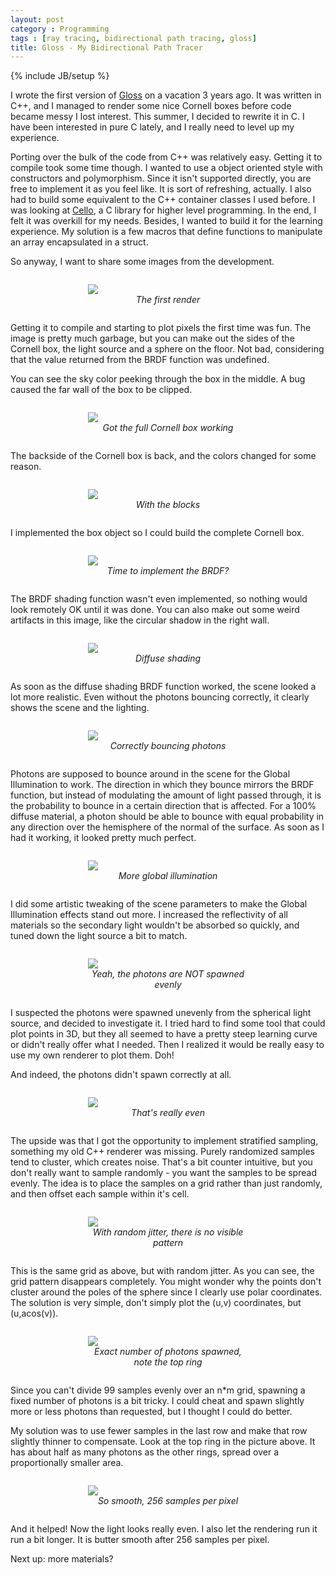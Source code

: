 ```yaml
---
layout: post
category : Programming
tags : [ray tracing, bidirectional path tracing, gloss]
title: Gloss - My Bidirectional Path Tracer 
---
```

{% include JB/setup %}

<style type="text/css">

	div.image-box {

		width: 256px;

		margin: 2em auto;
	}

	div.image-box i {

		display: block;
		text-align: center;
	}

</style>

I wrote the first version of [Gloss](https://github.com/geon/gloss) on a vacation 3 years ago. It was written in C++, and I managed to render some nice Cornell boxes before code became messy I lost interest. This summer, I decided to rewrite it in C. I have been interested in pure C lately, and I really need to level up my experience.

Porting over the bulk of the code from C++ was relatively easy. Getting it to compile took some time though. I wanted to use a object oriented style with constructors and polymorphism. Since it isn't supported directly, you are free to implement it as you feel like. It is sort of refreshing, actually. I also had to build some equivalent to the C++ container classes I used before. I was looking at [Cello](http://libcello.org/), a C library for higher level programming. In the end, I felt it was overkill for my needs. Besides, I wanted to build it for the learning experience. My solution is a few macros that define functions to manipulate an array encapsulated in a struct.

So anyway, I want to share some images from the development.

<div class="image-box">
	<img src="/assets/posts/2013-08-22-gloss-my-bidirectional-path-tracer/01 - First render.png">
	<i>The first render</i>
</div>

Getting it to compile and starting to plot pixels the first time was fun. The image is pretty much garbage, but you can make out the sides of the Cornell box, the light source and a sphere on the floor. Not bad, considering that the value returned from the BRDF function was undefined.

You can see the sky color peeking through the box in the middle. A bug caused the far wall of the box to be clipped.

<div class="image-box">
	<img src="/assets/posts/2013-08-22-gloss-my-bidirectional-path-tracer/02 - Got the full Cornell box working.png">
	<i>Got the full Cornell box working</i>
</div>

The backside of the Cornell box is back, and the colors changed for some reason.

<div class="image-box">
	<img src="/assets/posts/2013-08-22-gloss-my-bidirectional-path-tracer/03 - With the blocks.png">
	<i>With the blocks</i>
</div>

I implemented the box object so I could build the complete Cornell box.

<div class="image-box">
	<img src="/assets/posts/2013-08-22-gloss-my-bidirectional-path-tracer/04 - The photons seems to be spawned unevenly from the sphere, and I probably should implement the BRDF.png">
	<i>Time to implement the BRDF?</i>
</div>

The BRDF shading function wasn't even implemented, so nothing would look remotely OK until it was done. You can also make out some weird artifacts in this image, like the circular shadow in the right wall.

<div class="image-box">
	<img src="/assets/posts/2013-08-22-gloss-my-bidirectional-path-tracer/05 - Diffuse shading.png">
	<i>Diffuse shading</i>
</div>

As soon as the diffuse shading BRDF function worked, the scene looked a lot more realistic. Even without the photons bouncing correctly, it clearly shows the scene and the lighting.

<div class="image-box">
	<img src="/assets/posts/2013-08-22-gloss-my-bidirectional-path-tracer/06 - Correctly bouncing photons.png">
	<i>Correctly bouncing photons</i>
</div>

Photons are supposed to bounce around in the scene for the Global Illumination to work. The direction in which they bounce mirrors the BRDF function, but instead of modulating the amount of light passed through, it is the probability to bounce in a certain direction that is affected. For a 100% diffuse material, a photon should be able to bounce with equal probability in any direction over the hemisphere of the normal of the surface. As soon as I had it working, it looked pretty much perfect.

<div class="image-box">
	<img src="/assets/posts/2013-08-22-gloss-my-bidirectional-path-tracer/07 - More global illumination.png">
	<i>More global illumination</i>
</div>

I did some artistic tweaking of the scene parameters to make the Global Illumination effects stand out more. I increased the reflectivity of all materials so the secondary light wouldn't be absorbed so quickly, and tuned down the light source a bit to match.

<div class="image-box">
	<img src="/assets/posts/2013-08-22-gloss-my-bidirectional-path-tracer/08 - Yeah, the photons are NOT spawned evenly.png">
	<i>Yeah, the photons are NOT spawned evenly</i>
</div>

I suspected the photons were spawned unevenly from the spherical light source, and decided to investigate it. I tried hard to find some tool that could plot points in 3D, but they all seemed to have a pretty steep learning curve or didn't really offer what I needed. Then I realized it would be really easy to use my own renderer to plot them. Doh!

And indeed, the photons didn't spawn correctly at all.

<div class="image-box">
	<img src="/assets/posts/2013-08-22-gloss-my-bidirectional-path-tracer/09 - That's really even.png">
	<i>That's really even</i>
</div>

The upside was that I got the opportunity to implement stratified sampling, something my old C++ renderer was missing. Purely randomized samples tend to cluster, which creates noise. That's a bit counter intuitive, but you don't really want to sample randomly - you want the samples to be spread evenly. The idea is to place the samples on a grid rather than just randomly, and then offset each sample within it's cell.

<div class="image-box">
	<img src="/assets/posts/2013-08-22-gloss-my-bidirectional-path-tracer/10 - With random jitter, there is no visible pattern.png">
	<i>With random jitter, there is no visible pattern</i>
</div>

This is the same grid as above, but with random jitter. As you can see, the grid pattern disappears completely. You might wonder why the points don't cluster around the poles of the sphere since I clearly use polar coordinates. The solution is very simple, don't simply plot the (u,v) coordinates, but (u,acos(v)).

<div class="image-box">
	<img src="/assets/posts/2013-08-22-gloss-my-bidirectional-path-tracer/11 - Exact number of photons spawned, note the top ring.png">
	<i>Exact number of photons spawned, note the top ring</i>
</div>

Since you can't divide 99 samples evenly over an n\*m grid, spawning a fixed number of photons is a bit tricky. I could cheat and spawn slightly more or less photons than requested, but I thought I could do better.

My solution was to use fewer samples in the last row and make that row slightly thinner to compensate. Look at the top ring in the picture above. It has about half as many photons as the other rings, spread over a proportionally smaller area.

<div class="image-box">
	<img src="/assets/posts/2013-08-22-gloss-my-bidirectional-path-tracer/12 - So smooth, 256 samples per pixel.png">
	<i>So smooth, 256 samples per pixel</i>
</div>

And it helped! Now the light looks really even. I also let the rendering run it run a bit longer. It is butter smooth after 256 samples per pixel.

Next up: more materials?
